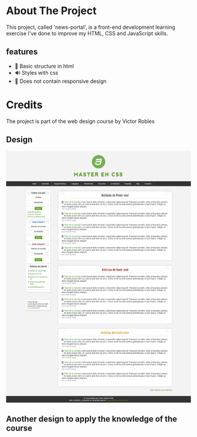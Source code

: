 # About The Project
This project, called 'news-portal', is a front-end development learning exercise I've done to improve my HTML, CSS and JavaScript skills.
## features
- 🤖 Basic structure in html 
- 🔊 Styles with css 
- 💎 Does not contain responsive design
# Credits
The project is part of the web design course by Victor Robles

## Design
![Web page design](https://github.com/KleverFabian/news-portal/blob/master/img/design.png?raw=true)

## Another design to apply the knowledge of the course